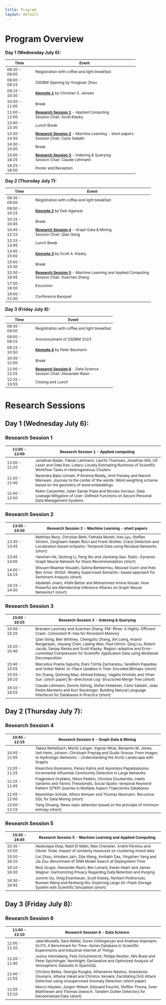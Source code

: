 ```yaml
---
title: Program
layout: default
---
```


# Program Overview

<style scoped> 
    table 
    { 
        font-size: 12px; 
        table-layout: fixed; 
    } 

    th:nth-child(1) 
    {
        width: 80px;
        overflow: hidden;
    }
</style>

**Day 1 (Wednesday July 6):**

| Time          | Event                                                                                      |
|---------------|--------------------------------------------------------------------------------------------|
| 08:30 - 09:00 | Reigistration with coffee and light breakfast                                              |
| 09:00 - 09:15 | SSDBM Opening by Yongluan Zhou                                                                             |
| 09:15 - 10:30 | **[Keynote 1](./keynotes.md#keynote-1-christian-s-jensen)** by Christian S. Jensen                                                       |
| 10:30	- 11:00 | Break	                                                                                     |
| 11:00	- 12:00 | **[Research Session 1](#research-session-1)** - Applied Computing <br> Session Chair: Scott Klasky                |
| 12:00	- 13:30 | Lunch Break					                                                             |
| 13:30	- 14:30 | **[Research Session 2](#research-session-2)** - Machine Learning - short papers <br> Session Chair: Carlo Saladin |
| 14:30	- 15:00 | Break					                                                                     |
| 15:00	- 16:25 | **[Research Session 3](#research-session-3)** - Indexing & Querying <br> Session Chair: Claude Lehmann            |
| 16:25	- 18:00 | Poster and Reception					                                                     |



**Day 2 (Thursday July 7):**

| Time          | Event                                                                                             |
|---------------|---------------------------------------------------------------------------------------------------|
| 08:30 - 09:00 | Reigistration with coffee and light breakfast                                                     |
| 09:00 - 10:15 | **[Keynote 2](./keynotes.md#keynote-2-deb-agarwal)** by Deb Agarwal                                                                      |
| 10:15	- 10:45 | Break	       			                                                                            |
| 10:45	- 12:15 | **[Research Session 4](#research-session-4)** - Graph Data & Mining <br> Session Chair: Qian Gong                        |
| 12:15	- 13:45 | Lunch Break		                                                                                |
| 13:45	- 15:00 | **[Keynote 3](./keynotes.md#keynote-3-scott-a-klasky)** by Scott A. Klasky                                                                     |
| 15:00	- 15:30 | Break					                                                                            |
| 15:30	- 16:45 | **[Research Session 5](#research-session-5)** - Machine Learning and Applied Computing <br> Session Chair: Xuechen Zhang |
| 17:00	- 18:30 | Excursion					                                                                        |
| 19:00	- 21:00 | Conference Banquet		                                                                        |



**Day 3 (Friday July 8):**

| Time          | Event                                                                     |
|---------------|---------------------------------------------------------------------------|
| 08:30 - 09:00 | Reigistration with coffee and light breakfast                             |
| 09:00 - 09:15 | Announcement of SSDBM 2023                                                |
| 09:15 - 10:30 | **[Keynote 4](./keynotes.md#keynote-4-peter-baumannn)** by Peter Baumann		                                    |
| 10:30 - 11:00 | Break					                                                    |
| 11:00 - 12:25 | **[Research Session 6](#research-session-6)** - Data Science <br> Session Chair: Alexander Rasin |
| 12:25 - 13:55 | Closing and Lunch                                                         |




# Research Sessions


## Day 1 (Wednesday July 6):

### Research Session 1

| 11:00 - 12:00 | Research Session 1 - Applied computing		                                                                                                                     			                                    |
|---------------|---------------------------------------------------------------------------------------------------------------------------------------------------------------------------------------------------------------|
| 11:00	- 11:20 | Jonathan Bader, Fabian Lehmann, Lauritz Thamsen, Jonathan Will, Ulf Leser and Odej Kao. Lotaru: Locally Estimating Runtimes of Scientific Workflow Tasks in Heterogeneous Clusters                            |
| 11:20 - 11:40 | Narendra Babu Unnam, P Krishna Reddy, Amit Pandey and Naresh Manwani. Journey to the center of the words: Word weighting scheme based on the geometry of word embeddings                                      |
| 11:40 - 12:00 | Robin Carpentier, Iulian Sandu Popa and Nicolas Anciaux. Data Leakage Mitigation of User-Defined Functions on Secure Personal Data Management Systems                                                         |

### Research Session 2

| 13:30 - 14:30 | Research Session 2 - Machine Learning - short papers                                                                                                                                                            |
|---------------|---------------------------------------------------------------------------------------------------------------------------------------------------------------------------------------------------------------|
| 13:30 - 13:45 | Matthias Renz, Christian Beth, Fathalla Moreh, Hao Lyu, Steffen Strohm, Zarghaam Haider Rizvi and Frank Wuttke. Crack Detection and Localization based onSpatio-Temporal Data using Residual Networks (short) |				
| 13:45 - 14:00 | Yanshen He, Qiutong Li, Feng Wu and Jianliang Gao. Static-Dynamic Graph Neural Network for Stock Recommendation (short)					                                                                    |
| 14:00 - 14:15 | Wissam Maamar Kouadri, Salima Benbernou, Mourad Ouziri and Iheb Ben Amor. WSSA: Weakly Supervised Semantic-based approach for Sentiment Analysis (short)					                                    |
| 14:15 - 14:30 | Abdellah Jnaini, Afafe Bettar and Mohammed Amine Koulali. How Powerful are Membership Inference Attacks on Graph Neural Networks? (short)					                                                    |

### Research Session 3

| 15:00 - 16:25 | Research Session 3 - Indexing & Querying                                                                                                                                                                                                                                              |
|---------------|-------------------------------------------------------------------------------------------------------------------------------------------------------------------------------------------------------------------------------------------------------------------------------------|
| 15:00 - 15:20 | Brandon Lavinsky and Xuechen Zhang. PM-Rtree: A Highly-Efficient Crash-Consistent R-tree for Persistent Memory	                                                                                               				                                                      |
| 15:20 - 15:40 | Qian Gong, Ben Whitney, Chengzhu Zhang, Xin Liang, Anand Rangarajan, Jieyang Chen, Lipeng Wan, Paul Ullrich, Qing Liu, Robert Jacob, Sanjay Ranka and Scott Klasky. Region-adaptive and Error-controlled Compression for Scientific Application Data using Multilevel Decomposition |
| 15:40 - 15:55 | Marcellus Prama Saputra, Eleni Tzirita Zacharatou, Serafeim Papadias and Volker Markl. In-Place Updates in Tree-Encoded Bitmaps (short)					                                                                                                                          |
| 15:55 - 16:10 | Xin Zhang, Qizhong Mao, Ahmed Eldawy, Vagelis Hristidis and Yihan Sun. [short paper] Bi-directional Log-Structured Merge Tree (short)					                                                                                                                              |
| 16:10 - 16:25 | Claude Lehmann, Dennis Gehrig, Stefan Holdener, Carlo Saladin, João Pedro Monteiro and Kurt Stockinger. Building Natural Language Interfaces for Databases in Practice (short)					                                                                                  |



## Day 2 (Thursday July 7):

### Research Session 4

| 10:45 - 12:15 | Research Session 4 - Graph Data & Mining	                                                                                                                                                                    |
|----------------------------------------------|--------------------------------------------------------------------------------------------------------------------------------------------------------------------------------|			
| 10:45 - 11:05 | Tabea Rettelbach, Moritz Langer, Ingmar Nitze, Benjamin M. Jones, Veit Helm, Johann-Christoph Freytag and Guido Grosse. From Images to Hydrologic Networks - Understanding the Arctic Landscape with Graphs   |
| 11:05 - 11:25 | Klearchos Kosmanos, Panos Kalnis and Apostolos Papadopoulos. Incremental Influential Community Detection in Large Networks	 				                                                                |
| 11:25 - 11:45 | Fragkiskos Gryllakis, Nikos Pelekis, Christos Doulkeridis, Iraklis Varlamis and Yannis Theodoridis. Social Spatio-temporal Keyword Pattern (S²KP) Queries in Multiple Aspect Trajectories Databases	        |
| 11:45 - 12:00 | Maximilian Schüle, Alfons Kemper and Thomas Neumann. Recursive SQL for Data Mining (short)					                                                                                                |
| 12:00 - 12:15 | Yang Shuang. News topic detection based on the principle of minimum entropy (short)					                                                                                                        |

### Research Session 5

| 15:30 - 16:45 | Research Session 5 - Machine Learning and Applied Computing		                                                                                                                                                |
|---------------|---------------------------------------------------------------------------------------------------------------------------------------------------------------------------------------------------------------|
| 15:30 - 15:50 | Abdoulaye Diop, Nabil El Malki, Max Chevalier, André Péninou and Olivier Teste. Impact of similarity measures on clustering mixed data	                                                                    |
| 15:50 - 16:10 | Lixi Zhou, Arindam Jain, Zijie Wang, Amitabh Das, Yingzhen Yang and Jia Zou. Benchmark of DNN Model Search at Deployment Time		                                                                            |
| 16:10 - 16:30 | Nick Scope, Alexander Rasin, Ben Lenard, Karen Heart and James Wagner. Harmonizing Privacy Regarding Data Retention and Purging		                                                                        |
| 16:30 - 16:45 | Junmin Gu, Greg Eisenhauer, Scott Klasky, Norbert Podhorszki, Ruonan Wang and Kesheng Wu. Exploring Large All-Flash Storage System with Scientific Simulation (short)					                        |



## Day 3 (Friday July 8):

### Research Session 6

| 11:00 - 12:10 | Research Session 6 - Data Science					                                                                                                                                                            |
|--------------|---------------------------------------------------------------------------------------------------------------------------------------------------------------------------------------------------------------|
| 11:00 - 11:20 | Jalal Mostafa, Sara Wehbi, Suren Chilingaryan and Andreas Kopmann. SciTS: A Benchmark for Time-Series Database in Scientific Experiments and Industrial Internet of Things                                    |
| 11:20 - 11:40 | Justus Henneberg, Felix Schuhknecht, Philipp Reutter, Nils Brast and Peter Spichtinger. Northlight: Declarative and Optimized Analysis of Atmospheric Datasets in SparkSQL	                                |
| 11:40 - 11:55 | Christos Bellas, Georgia Kougka, Athanasios Naskos, Anastasios Gounaris, Athena Vakali and Christos Xenakis. Facilitating DoS Attack Detection using Unsupervised Anomaly Detection (short paper)	            |
| 11:55 - 12:10 | Marco Heyden, Jürgen Wilwer, Edouard Fouché, Steffen Thoma, Sven Matthiesen and Thomas Gwosch. Tandem Outlier Detectors for Decentralized Data (short)	                                                    |
